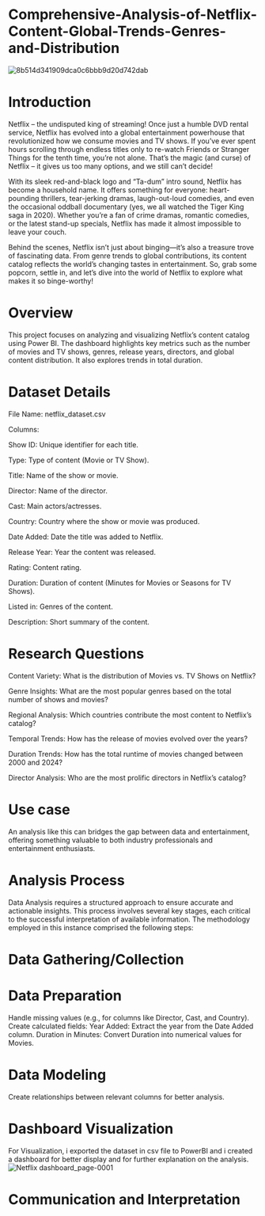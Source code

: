 # Comprehensive-Analysis-of-Netflix-Content-Global-Trends-Genres-and-Distribution
![8b514d341909dca0c6bbb9d20d742dab](https://github.com/user-attachments/assets/fbc35650-b03b-44fc-ab20-a01e574c3dd6)

# Introduction

Netflix – the undisputed king of streaming! Once just a humble DVD rental service, Netflix has evolved into a global entertainment powerhouse that revolutionized how we consume movies and TV shows. If you’ve ever spent hours scrolling through endless titles only to re-watch Friends or Stranger Things for the tenth time, you’re not alone. That’s the magic (and curse) of Netflix – it gives us too many options, and we still can’t decide!

With its sleek red-and-black logo and “Ta-dum” intro sound, Netflix has become a household name. It offers something for everyone: heart-pounding thrillers, tear-jerking dramas, laugh-out-loud comedies, and even the occasional oddball documentary (yes, we all watched the Tiger King saga in 2020). Whether you’re a fan of crime dramas, romantic comedies, or the latest stand-up specials, Netflix has made it almost impossible to leave your couch.

Behind the scenes, Netflix isn’t just about binging—it’s also a treasure trove of fascinating data. From genre trends to global contributions, its content catalog reflects the world’s changing tastes in entertainment. So, grab some popcorn, settle in, and let’s dive into the world of Netflix to explore what makes it so binge-worthy!

# Overview

This project focuses on analyzing and visualizing Netflix’s content catalog using Power BI. The dashboard highlights key metrics such as the number of movies and TV shows, genres, release years, directors, and global content distribution. It also explores trends in total duration.

# Dataset Details

File Name: netflix_dataset.csv

Columns:

Show ID: Unique identifier for each title.

Type: Type of content (Movie or TV Show).

Title: Name of the show or movie.

Director: Name of the director.

Cast: Main actors/actresses.

Country: Country where the show or movie was produced.

Date Added: Date the title was added to Netflix.

Release Year: Year the content was released.

Rating: Content rating.

Duration: Duration of content (Minutes for Movies or Seasons for TV Shows).

Listed in: Genres of the content.

Description: Short summary of the content.

# Research Questions

Content Variety: What is the distribution of Movies vs. TV Shows on Netflix?

Genre Insights: What are the most popular genres based on the total number of shows and movies?

Regional Analysis: Which countries contribute the most content to Netflix’s catalog?

Temporal Trends: How has the release of movies evolved over the years?

Duration Trends: How has the total runtime of movies changed between 2000 and 2024?

Director Analysis: Who are the most prolific directors in Netflix’s catalog?

# Use case
An analysis like this can bridges the gap between data and entertainment, offering something valuable to both industry professionals and entertainment enthusiasts.

# Analysis Process
Data Analysis requires a structured approach to ensure accurate and actionable insights. This process involves several key stages, each critical to the successful interpretation of available information. The methodology employed in this instance comprised the following steps:
# Data Gathering/Collection


# Data Preparation
Handle missing values (e.g., for columns like Director, Cast, and Country).
Create calculated fields:
Year Added: Extract the year from the Date Added column.
Duration in Minutes: Convert Duration into numerical values for Movies.

# Data Modeling
Create relationships between relevant columns for better analysis.

# Dashboard Visualization
For Visualization, i exported the dataset in csv file to PowerBI and i created a dashboard for better display and for further explanation on the analysis.
![Netflix dashboard_page-0001](https://github.com/user-attachments/assets/746625f7-dfcc-494a-9d78-4712b062a480)

# Communication and Interpretation
















